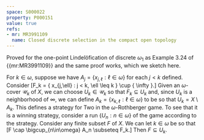 ```yaml
---
space: S000022
property: P000151
value: true
refs:
- mr: MR3991109
  name: Closed discrete selection in the compact open topology
---
```


Proved for the one-point Lindelöfication of discrete $\omega_1$ as Example 3.24 of {{mr:MR3991109}} and the same proof works, which we sketch here.

For $k \in \omega$, suppose we have $A_j = \{ x_{j,\ell} : \ell \in \omega \}$ for each $j 
< k$ defined. Consider \[F_k = \{ x_{j,\ell} : j < k, \ell \leq k \} \cup \{ \infty \}.\] Given an $\omega$-cover $\mathscr U_k$ of $X$, we can choose $U_k \in \mathscr U_k$ so that $F_k \subseteq U_k$ and, since $U_k$ is a neighborhood of $\infty$, we can define $A_k = \{ x_{k,\ell} : \ell \in \omega \}$ to be so that $U_k = X \setminus A_k$. This defines a strategy for Two in the $\omega$-Rothberger game. To see that it is a winning strategy, consider a run $\{ U_n : n \in \omega \}$ of the game according to the strategy. Consider any finite subset $F$ of $X$. We can let $k\in \omega$ be so that \[F \cap \bigcup_{n\in\omega} A_n \subseteq F_k.\] Then $F \subseteq U_k$.
